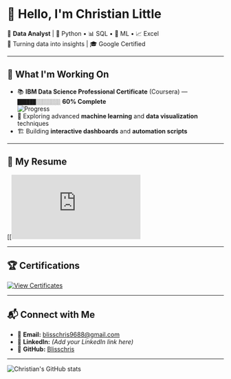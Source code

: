 # 👋 Hello, I'm Christian Little

💼 **Data Analyst** | 🐍 Python • 📊 SQL • 🤖 ML • 📈 Excel  
🎯 Turning data into insights | 🎓 Google Certified

---

## 🚀 What I'm Working On
- 📚 **IBM Data Science Professional Certificate** (Coursera) — `██████░░░░░░░░` **60% Complete**  
  ![Progress](https://img.shields.io/badge/Coursera_Progress-60%25-blue?style=for-the-badge)  
- 🧠 Exploring advanced **machine learning** and **data visualization** techniques  
- 🏗️ Building **interactive dashboards** and **automation scripts**  

---

## 📄 My Resume
[[![View Resume](https://raw.githubusercontent.com/Blisschris/Resume/main/Christian%20Little%20Resume.pdf
)

---

## 🏆 Certifications
[![View Certificates](https://img.shields.io/badge/View-Certificates-green?style=for-the-badge)](https://github.com/Blisschris/Google-Certificates)

---

## 📬 Connect with Me
- 📧 **Email:** [blisschris9688@gmail.com](mailto:blisschris9688@gmail.com)  
- 💼 **LinkedIn:** *(Add your LinkedIn link here)*  
- 🐙 **GitHub:** [Blisschris](https://github.com/Blisschris)  

---

<!-- Optional GitHub Stats Section -->
![Christian's GitHub stats](https://github-readme-stats.vercel.app/api?username=Blisschris&show_icons=true&theme=tokyonight)
